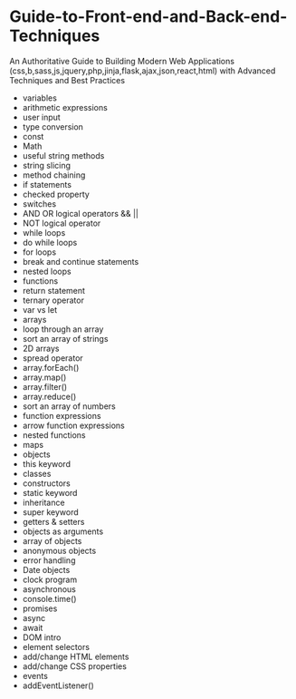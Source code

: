 # Guide-to-Front-end-and-Back-end-Techniques
An Authoritative Guide to Building Modern Web Applications (css,b,sass,js,jquery,php,jinja,flask,ajax,json,react,html) with Advanced Techniques and Best Practices


- variables
- arithmetic expressions 
- user input 
- type conversion 
- const
- Math
- useful string methods
- string slicing
- method chaining
- if statements
- checked property
- switches
- AND OR logical operators && ||
- NOT logical operator
- while loops
- do while loops
- for loops
- break and continue statements
- nested loops
- functions
- return statement
- ternary operator
- var vs let
- arrays 
- loop through an array
- sort an array of strings
- 2D arrays
- spread operator
- array.forEach()
- array.map()
- array.filter()
- array.reduce()
- sort an array of numbers
- function expressions
- arrow function expressions
- nested functions 
- maps 
- objects
- this keyword
- classes 
- constructors
- static keyword
- inheritance
- super keyword
- getters & setters
- objects as arguments
- array of objects
- anonymous objects
- error handling 
- Date objects 
- clock program 
- asynchronous 
- console.time() 
- promises 
- async 
- await 
- DOM intro 
- element selectors 
- add/change HTML elements 
- add/change CSS properties 
- events
- addEventListener() 
